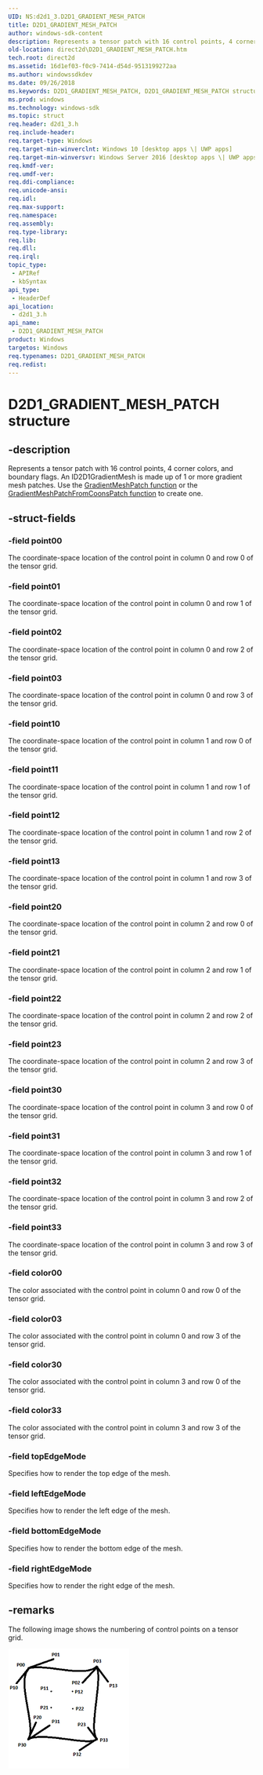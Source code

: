 ```yaml
---
UID: NS:d2d1_3.D2D1_GRADIENT_MESH_PATCH
title: D2D1_GRADIENT_MESH_PATCH
author: windows-sdk-content
description: Represents a tensor patch with 16 control points, 4 corner colors, and boundary flags. An ID2D1GradientMesh is made up of 1 or more gradient mesh patches. Use the GradientMeshPatch function or the GradientMeshPatchFromCoonsPatch function to create one.
old-location: direct2d\D2D1_GRADIENT_MESH_PATCH.htm
tech.root: direct2d
ms.assetid: 16d1ef03-f0c9-7414-d54d-9513199272aa
ms.author: windowssdkdev
ms.date: 09/26/2018
ms.keywords: D2D1_GRADIENT_MESH_PATCH, D2D1_GRADIENT_MESH_PATCH structure [Direct2D], d2d1_3/D2D1_GRADIENT_MESH_PATCH, direct2d.D2D1_GRADIENT_MESH_PATCH
ms.prod: windows
ms.technology: windows-sdk
ms.topic: struct
req.header: d2d1_3.h
req.include-header: 
req.target-type: Windows
req.target-min-winverclnt: Windows 10 [desktop apps \| UWP apps]
req.target-min-winversvr: Windows Server 2016 [desktop apps \| UWP apps]
req.kmdf-ver: 
req.umdf-ver: 
req.ddi-compliance: 
req.unicode-ansi: 
req.idl: 
req.max-support: 
req.namespace: 
req.assembly: 
req.type-library: 
req.lib: 
req.dll: 
req.irql: 
topic_type:
 - APIRef
 - kbSyntax
api_type:
 - HeaderDef
api_location:
 - d2d1_3.h
api_name:
 - D2D1_GRADIENT_MESH_PATCH
product: Windows
targetos: Windows
req.typenames: D2D1_GRADIENT_MESH_PATCH
req.redist: 
---
```


# D2D1_GRADIENT_MESH_PATCH structure


## -description


Represents a tensor patch with 16 control points, 4 corner colors, and boundary flags. An ID2D1GradientMesh is made up of 1 or more gradient mesh patches.
          Use the <a href="https://msdn.microsoft.com/en-us/library/Dn890770(v=VS.85).aspx">GradientMeshPatch function</a> or the <a href="https://msdn.microsoft.com/en-us/library/Dn890772(v=VS.85).aspx">GradientMeshPatchFromCoonsPatch function</a> to create one.
        


## -struct-fields




### -field point00

The coordinate-space location of the control point in column 0 and row 0 of the tensor grid.


### -field point01

The coordinate-space location of the control point in column 0 and row 1 of the tensor grid.


### -field point02

The coordinate-space location of the control point in column 0 and row 2 of the tensor grid.


### -field point03

The coordinate-space location of the control point in column 0 and row 3 of the tensor grid.


### -field point10

The coordinate-space location of the control point in column 1 and row 0 of the tensor grid.


### -field point11

The coordinate-space location of the control point in column 1 and row 1 of the tensor grid.


### -field point12

The coordinate-space location of the control point in column 1 and row 2 of the tensor grid.


### -field point13

The coordinate-space location of the control point in column 1 and row 3 of the tensor grid.


### -field point20

The coordinate-space location of the control point in column 2 and row 0 of the tensor grid.


### -field point21

The coordinate-space location of the control point in column 2 and row 1 of the tensor grid.


### -field point22

The coordinate-space location of the control point in column 2 and row 2 of the tensor grid. 


### -field point23

The coordinate-space location of the control point in column 2 and row 3 of the tensor grid.


### -field point30

The coordinate-space location of the control point in column 3 and row 0 of the tensor grid.


### -field point31

The coordinate-space location of the control point in column 3 and row 1 of the tensor grid.


### -field point32

The coordinate-space location of the control point in column 3 and row 2 of the tensor grid.


### -field point33

The coordinate-space location of the control point in column 3 and row 3 of the tensor grid.


### -field color00

The color associated with the control point in column 0 and row 0 of the tensor grid.


### -field color03

The color associated with the control point in column 0 and row 3 of the tensor grid.


### -field color30

The color associated with the control point in column 3 and row 0 of the tensor grid.


### -field color33

The color associated with the control point in column 3 and row 3 of the tensor grid.


### -field topEdgeMode

Specifies how to render the top edge of the mesh.


### -field leftEdgeMode

Specifies how to render the left edge of the mesh.


### -field bottomEdgeMode

Specifies how to render the bottom edge of the mesh.


### -field rightEdgeMode

Specifies how to render the right edge of the mesh.


## -remarks



The following image shows the numbering of control points on a tensor grid.

<img alt="Number of control points on a tensor grid" src="./images/tensorpatch.png"/>


